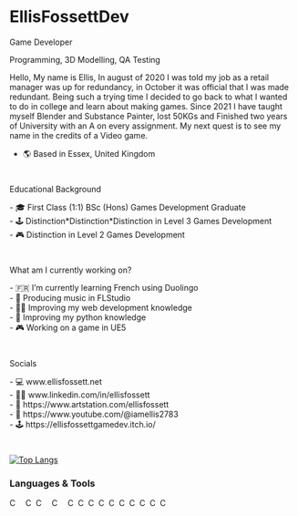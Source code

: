 # EllisFossettDev

<p>Game Developer</p>
<p>Programming, 3D Modelling, QA Testing</p>
<p>Hello, My name is Ellis, In august of 2020 I was told my job as a retail manager was up for redundancy, in October it was official that I was made redundant. 
  Being such a trying time I decided to go back to what I wanted to do in college and learn about making games. Since 2021 I have taught myself Blender and Substance Painter, 
  lost 50KGs and Finished two years of University with an A on every assignment. My next quest is to see my name in the credits of a Video game.</p>

- 🌎 Based in Essex, United Kingdom

#

<p>Educational Background</p>
- 🎓 First Class (1:1) BSc (Hons) Games Development Graduate <br/>
- 🕹️ Distinction*Distinction*Distinction in Level 3 Games Development <br/>
- 🎮 Distinction in Level 2 Games Development <br/>

#

<p>What am I currently working on?</p>
- 🇫🇷  I’m currently learning French using Duolingo <br/>
- 🎸 Producing music in FLStudio <br/>
- 🧑‍💻 Improving my web development knowledge <br/>
- 🐍 Improving my python knowledge <br/>
- 🎮 Working on a game in UE5 <br/>

#

<p>Socials</p>
- 💻 www.ellisfossett.net <br/>
- 🧑‍💼 www.linkedin.com/in/ellisfossett <br/>
- 🎨 https://www.artstation.com/ellisfossett <br/>
- 🎥 https://www.youtube.com/@iamellis2783 <br/>
- 🕹️ https://ellisfossettgamedev.itch.io/ <br/>

#

[![Top Langs](https://github-readme-stats.vercel.app/api/top-langs/?username=ellisfossettdev&layout=donut)](https://github.com/ellisfossettdev/github-readme-stats)

### Languages & Tools

<img align="left" alt="CSharp" width="15px" style="padding-right:10;" src="https://cdn.jsdelivr.net/gh/devicons/devicon/icons/unity/unity-original.svg" />
<img align="left" alt="CSharp" width="15px" src="https://cdn.jsdelivr.net/gh/devicons/devicon/icons/visualstudio/visualstudio-plain.svg" />
<img align="left" alt="CSharp" width="15px" style="padding-right:10;" src="https://cdn.jsdelivr.net/gh/devicons/devicon/icons/unrealengine/unrealengine-original.svg" />
<img align="left" alt="CSharp" width="15px" style="padding-right:10;" src="https://cdn.jsdelivr.net/gh/devicons/devicon/icons/csharp/csharp-original.svg" />
<img align="left" alt="CSharp" width="15px" src="https://cdn.jsdelivr.net/gh/devicons/devicon/icons/python/python-original.svg" />
<img align="left" alt="CSharp" width="15px" src="https://cdn.jsdelivr.net/gh/devicons/devicon/icons/pycharm/pycharm-original.svg" />
<img align="left" alt="CSharp" width="15px" src="https://cdn.jsdelivr.net/gh/devicons/devicon/icons/bootstrap/bootstrap-original.svg" />
<img align="left" alt="CSharp" width="15px" src="https://cdn.jsdelivr.net/gh/devicons/devicon/icons/vscode/vscode-original.svg" />
<img align="left" alt="CSharp" width="15px" src="https://cdn.jsdelivr.net/gh/devicons/devicon/icons/blender/blender-original.svg" />
<img align="left" alt="CSharp" width="15px" src="https://cdn.jsdelivr.net/gh/devicons/devicon/icons/maya/maya-original.svg" />
<img align="left" alt="CSharp" width="15px" src="https://cdn.jsdelivr.net/gh/devicons/devicon/icons/photoshop/photoshop-plain.svg" />
<img align="left" alt="CSharp" width="15px" src="https://cdn.jsdelivr.net/gh/devicons/devicon/icons/illustrator/illustrator-plain.svg" />
<img align="left" alt="CSharp" width="15px" src="https://cdn.jsdelivr.net/gh/devicons/devicon/icons/premierepro/premierepro-plain.svg" />
<img align="left" alt="CSharp" width="15px" src="https://cdn.jsdelivr.net/gh/devicons/devicon/icons/apple/apple-original.svg" />
<ul></ul>
<br>

#



